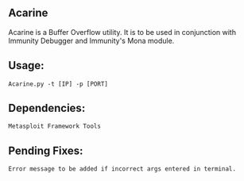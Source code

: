 ## Acarine
Acarine is a Buffer Overflow utility. It is to be used in conjunction with Immunity Debugger and Immunity's Mona module.

## Usage: 
    Acarine.py -t [IP] -p [PORT]

## Dependencies:
    Metasploit Framework Tools

## Pending Fixes:
    Error message to be added if incorrect args entered in terminal.
